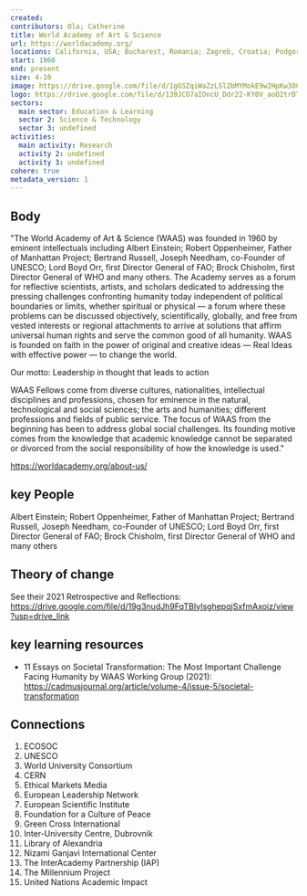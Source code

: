 ```yaml
---
created:
contributors: Ola; Catherine
title: World Academy of Art & Science
url: https://worldacademy.org/
locations: California, USA; Bucharest, Romania; Zagreb, Croatia; Podgorica, Montenegro; India; Italy; Belgrade, Serbia
start: 1960
end: present
size: 4-10
image: https://drive.google.com/file/d/1gGSZqiWaZzLSl2bMYMokE9w2HpKw3OC5/view?usp=drive_link
logo: https://drive.google.com/file/d/139JCO7aIOncU_Ddr22-KY0V_aoO2trDT/view?usp=drive_link
sectors:
  main sector: Education & Learning
  sector 2: Science & Technology
  sector 3: undefined
activities: 
  main activity: Research
  activity 2: undefined
  activity 3: undefined
cohere: true
metadata_version: 1
---
```



## Body

"The World Academy of Art & Science (WAAS) was founded in 1960 by eminent intellectuals including Albert Einstein; Robert Oppenheimer, Father of Manhattan Project; Bertrand Russell, Joseph Needham, co-Founder of UNESCO; Lord Boyd Orr, first Director General of FAO; Brock Chisholm, first Director General of WHO and many others. The Academy serves as a forum for reflective scientists, artists, and scholars dedicated to addressing the pressing challenges confronting humanity today independent of political boundaries or limits, whether spiritual or physical — a forum where these problems can be discussed objectively, scientifically, globally, and free from vested interests or regional attachments to arrive at solutions that affirm universal human rights and serve the common good of all humanity. WAAS is founded on faith in the power of original and creative ideas — Real Ideas with effective power — to change the world.

​Our motto​: ​​​Leadership in thought that leads to action

WAAS Fellows come from diverse cultures, nationalities, intellectual disciplines and professions, chosen for eminence in the natural, technological and social sciences; the arts and humanities; different professions and fields of public service. The focus of WAAS from the beginning has been to address global social challenges. Its founding motive comes from the knowledge that academic knowledge cannot be separated or divorced from the social responsibility of how the knowledge is used."

https://worldacademy.org/about-us/

## key People

Albert Einstein; Robert Oppenheimer, Father of Manhattan Project; Bertrand Russell, Joseph Needham, co-Founder of UNESCO; Lord Boyd Orr, first Director General of FAO; Brock Chisholm, first Director General of WHO and many others

## Theory of change

See their 2021 Retrospective and Reflections: https://drive.google.com/file/d/19g3nudJh9FqTBIyIsghepqjSxfmAxoiz/view?usp=drive_link

## key learning resources

- 11 Essays on Societal Transformation: The Most Important Challenge Facing Humanity by WAAS Working Group (2021): https://cadmusjournal.org/article/volume-4/issue-5/societal-transformation 

## Connections

1. ECOSOC
2. UNESCO
3. World University Consortium
4. CERN
5. Ethical Markets Media
6. European Leadership Network
7. European Scientific Institute
8. Foundation for a Culture of Peace
9. Green Cross International
10. Inter-University Centre, Dubrovnik
11. Library of Alexandria
12. Nizami Ganjavi International Center
13. The InterAcademy Partnership (IAP)
14. The Millennium Project
15. United Nations Academic Impact



